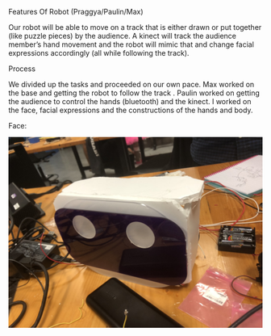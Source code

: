 Features Of Robot (Praggya/Paulin/Max)

Our robot will be able to move on a track that is either drawn or put together (like puzzle pieces) by the audience. A kinect will track the audience member’s hand movement and the robot will mimic that and change facial expressions accordingly (all while following the track).

 Process

We divided up the tasks and proceeded on our own pace. Max worked on the base and getting the robot to follow the track . Paulin worked on getting the audience to control the hands (bluetooth) and the kinect. I worked on the face, facial expressions and the constructions of the hands and body.

Face:


![](IMG_4504.JPG)

